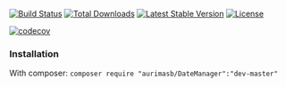 [![Build Status](https://travis-ci.org/3auris/date-manager.svg?branch=master)](https://travis-ci.org/3auris/date-manager) [![Total Downloads](https://poser.pugx.org/aurimasb/date-manager/downloads)](https://packagist.org/packages/aurimasb/date-manager) [![Latest Stable Version](https://poser.pugx.org/aurimasb/date-manager/v/stable)](https://packagist.org/packages/aurimasb/date-manager)  [![License](https://poser.pugx.org/aurimasb/date-manager/license)](https://packagist.org/packages/aurimasb/date-manager)


[![codecov](https://codecov.io/gh/3auris/date-manager/branch/master/graph/badge.svg)](https://codecov.io/gh/3auris/date-manager)



### Installation
With composer:
`composer require "aurimasb/DateManager":"dev-master"`
